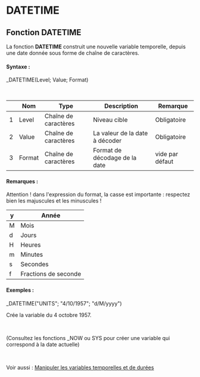 # DATETIME

## Fonction DATETIME

La fonction **DATETIME** construit une nouvelle variable temporelle, depuis une date donnée sous forme de chaîne de caractères.

#### Syntaxe :&nbsp;

\_DATETIME(Level; Value; Format)

&nbsp;

| &nbsp; | **Nom** |**Type**|**Description**|**Remarque** |
| --- | --- | --- | --- | --- |
| &#49; | Level | Chaîne de caractères | Niveau cible | Obligatoire |
| &#50; | Value | Chaîne de caractères | La valeur de la date à décoder | Obligatoire |
| &#51; | Format | Chaîne de caractères | Format de décodage de la date | vide par défaut |


#### Remarques :

Attention \! dans l'expression du format, la casse est importante : respectez bien les majuscules et les minuscules \!

| y | Année |
| --- | --- |
| M | Mois |
| d | Jours |
| H | Heures |
| m | Minutes |
| s | Secondes |
| f | Fractions de seconde |


#### Exemples :

\_DATETIME("UNITS"; "4/10/1957"; "d/M/yyyy")

Crée la variable du 4 octobre 1957.

&nbsp;

(Consultez les fonctions \_NOW ou SYS pour créer une variable qui correspond à la date actuelle)

&nbsp;

Voir aussi : [Manipuler les variables temporelles et de durées](<Manipulerlesvariablestemporelle1.md>)